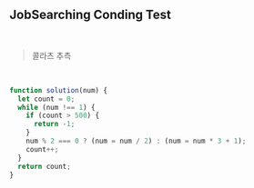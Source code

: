 ## JobSearching Conding Test

<br/>

> 콜라츠 추측 <br/>

<br/>

```js
function solution(num) {
  let count = 0;
  while (num !== 1) {
    if (count > 500) {
      return -1;
    }
    num % 2 === 0 ? (num = num / 2) : (num = num * 3 + 1);
    count++;
  }
  return count;
}
```

